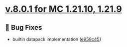 # [v.8.0.1 for MC 1.21.10, 1.21.9](https://github.com/XxRexRaptorxX/Uncrafted/compare/v.8.0.1-dev1...v.8.0.1-dev2)

## 🔧 Bug Fixes

- builtin datapack implementation ([e959c45](https://github.com/XxRexRaptorxX/Uncrafted/commit/e959c4585a75527552c230e1948b893dc7762e50))

